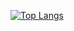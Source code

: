[![Top Langs](https://github-readme-stats.vercel.app/api/top-langs/?username=realskrip&layout=compact)](https://github.com/anuraghazra/github-readme-stats)

<!--
### Hi there 👋
**realskrip/realskrip** is a ✨ _special_ ✨ repository because its `README.md` (this file) appears on your GitHub profile.

Here are some ideas to get you started:

- 🔭 I’m currently working on ...
- 🌱 I’m currently learning ...
- 👯 I’m looking to collaborate on ...
- 🤔 I’m looking for help with ...
- 💬 Ask me about ...
- 📫 How to reach me: ...
- 😄 Pronouns: ...
- ⚡ Fun fact: ...
-->
